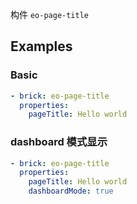 构件 `eo-page-title`

## Examples

### Basic

```yaml preview
- brick: eo-page-title
  properties:
    pageTitle: Hello world
```

### dashboard 模式显示

```yaml preview
- brick: eo-page-title
  properties:
    pageTitle: Hello world
    dashboardMode: true
```

